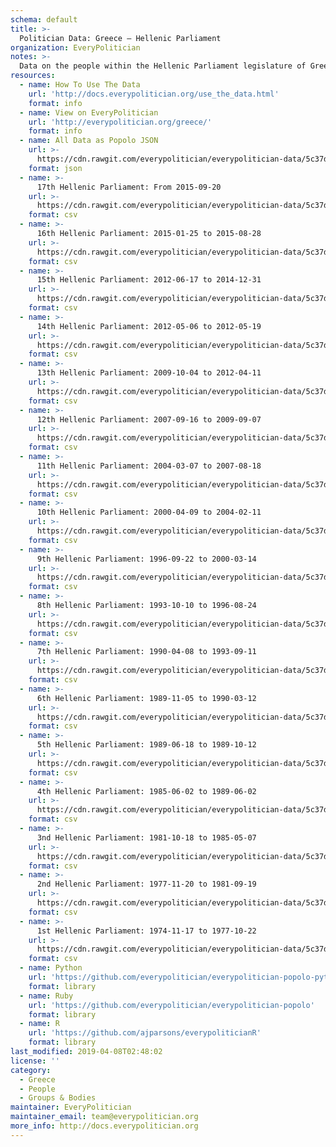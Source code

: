 ```yaml
---
schema: default
title: >-
  Politician Data: Greece — Hellenic Parliament
organization: EveryPolitician
notes: >-
  Data on the people within the Hellenic Parliament legislature of Greece.
resources:
  - name: How To Use The Data
    url: 'http://docs.everypolitician.org/use_the_data.html'
    format: info
  - name: View on EveryPolitician
    url: 'http://everypolitician.org/greece/'
    format: info
  - name: All Data as Popolo JSON
    url: >-
      https://cdn.rawgit.com/everypolitician/everypolitician-data/5c37d1f0eee912d0768b83a42e21e48b3b4430c4/data/Greece/Parliament/ep-popolo-v1.0.json
    format: json
  - name: >-
      17th Hellenic Parliament: From 2015-09-20
    url: >-
      https://cdn.rawgit.com/everypolitician/everypolitician-data/5c37d1f0eee912d0768b83a42e21e48b3b4430c4/data/Greece/Parliament/term-17.csv
    format: csv
  - name: >-
      16th Hellenic Parliament: 2015-01-25 to 2015-08-28
    url: >-
      https://cdn.rawgit.com/everypolitician/everypolitician-data/5c37d1f0eee912d0768b83a42e21e48b3b4430c4/data/Greece/Parliament/term-16.csv
    format: csv
  - name: >-
      15th Hellenic Parliament: 2012-06-17 to 2014-12-31
    url: >-
      https://cdn.rawgit.com/everypolitician/everypolitician-data/5c37d1f0eee912d0768b83a42e21e48b3b4430c4/data/Greece/Parliament/term-15.csv
    format: csv
  - name: >-
      14th Hellenic Parliament: 2012-05-06 to 2012-05-19
    url: >-
      https://cdn.rawgit.com/everypolitician/everypolitician-data/5c37d1f0eee912d0768b83a42e21e48b3b4430c4/data/Greece/Parliament/term-14.csv
    format: csv
  - name: >-
      13th Hellenic Parliament: 2009-10-04 to 2012-04-11
    url: >-
      https://cdn.rawgit.com/everypolitician/everypolitician-data/5c37d1f0eee912d0768b83a42e21e48b3b4430c4/data/Greece/Parliament/term-13.csv
    format: csv
  - name: >-
      12th Hellenic Parliament: 2007-09-16 to 2009-09-07
    url: >-
      https://cdn.rawgit.com/everypolitician/everypolitician-data/5c37d1f0eee912d0768b83a42e21e48b3b4430c4/data/Greece/Parliament/term-12.csv
    format: csv
  - name: >-
      11th Hellenic Parliament: 2004-03-07 to 2007-08-18
    url: >-
      https://cdn.rawgit.com/everypolitician/everypolitician-data/5c37d1f0eee912d0768b83a42e21e48b3b4430c4/data/Greece/Parliament/term-11.csv
    format: csv
  - name: >-
      10th Hellenic Parliament: 2000-04-09 to 2004-02-11
    url: >-
      https://cdn.rawgit.com/everypolitician/everypolitician-data/5c37d1f0eee912d0768b83a42e21e48b3b4430c4/data/Greece/Parliament/term-10.csv
    format: csv
  - name: >-
      9th Hellenic Parliament: 1996-09-22 to 2000-03-14
    url: >-
      https://cdn.rawgit.com/everypolitician/everypolitician-data/5c37d1f0eee912d0768b83a42e21e48b3b4430c4/data/Greece/Parliament/term-9.csv
    format: csv
  - name: >-
      8th Hellenic Parliament: 1993-10-10 to 1996-08-24
    url: >-
      https://cdn.rawgit.com/everypolitician/everypolitician-data/5c37d1f0eee912d0768b83a42e21e48b3b4430c4/data/Greece/Parliament/term-8.csv
    format: csv
  - name: >-
      7th Hellenic Parliament: 1990-04-08 to 1993-09-11
    url: >-
      https://cdn.rawgit.com/everypolitician/everypolitician-data/5c37d1f0eee912d0768b83a42e21e48b3b4430c4/data/Greece/Parliament/term-7.csv
    format: csv
  - name: >-
      6th Hellenic Parliament: 1989-11-05 to 1990-03-12
    url: >-
      https://cdn.rawgit.com/everypolitician/everypolitician-data/5c37d1f0eee912d0768b83a42e21e48b3b4430c4/data/Greece/Parliament/term-6.csv
    format: csv
  - name: >-
      5th Hellenic Parliament: 1989-06-18 to 1989-10-12
    url: >-
      https://cdn.rawgit.com/everypolitician/everypolitician-data/5c37d1f0eee912d0768b83a42e21e48b3b4430c4/data/Greece/Parliament/term-5.csv
    format: csv
  - name: >-
      4th Hellenic Parliament: 1985-06-02 to 1989-06-02
    url: >-
      https://cdn.rawgit.com/everypolitician/everypolitician-data/5c37d1f0eee912d0768b83a42e21e48b3b4430c4/data/Greece/Parliament/term-4.csv
    format: csv
  - name: >-
      3nd Hellenic Parliament: 1981-10-18 to 1985-05-07
    url: >-
      https://cdn.rawgit.com/everypolitician/everypolitician-data/5c37d1f0eee912d0768b83a42e21e48b3b4430c4/data/Greece/Parliament/term-3.csv
    format: csv
  - name: >-
      2nd Hellenic Parliament: 1977-11-20 to 1981-09-19
    url: >-
      https://cdn.rawgit.com/everypolitician/everypolitician-data/5c37d1f0eee912d0768b83a42e21e48b3b4430c4/data/Greece/Parliament/term-2.csv
    format: csv
  - name: >-
      1st Hellenic Parliament: 1974-11-17 to 1977-10-22
    url: >-
      https://cdn.rawgit.com/everypolitician/everypolitician-data/5c37d1f0eee912d0768b83a42e21e48b3b4430c4/data/Greece/Parliament/term-1.csv
    format: csv
  - name: Python
    url: 'https://github.com/everypolitician/everypolitician-popolo-python'
    format: library
  - name: Ruby
    url: 'https://github.com/everypolitician/everypolitician-popolo'
    format: library
  - name: R
    url: 'https://github.com/ajparsons/everypoliticianR'
    format: library
last_modified: 2019-04-08T02:48:02
license: ''
category:
  - Greece
  - People
  - Groups & Bodies
maintainer: EveryPolitician
maintainer_email: team@everypolitician.org
more_info: http://docs.everypolitician.org
---
```

